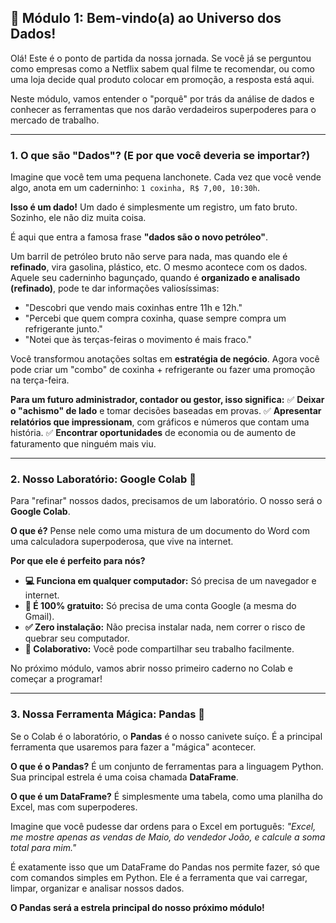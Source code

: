 ## 🚀 Módulo 1: Bem-vindo(a) ao Universo dos Dados!

Olá! Este é o ponto de partida da nossa jornada. Se você já se perguntou como empresas como a Netflix sabem qual filme te recomendar, ou como uma loja decide qual produto colocar em promoção, a resposta está aqui.

Neste módulo, vamos entender o "porquê" por trás da análise de dados e conhecer as ferramentas que nos darão verdadeiros superpoderes para o mercado de trabalho.

---

### 1. O que são "Dados"? (E por que você deveria se importar?)

Imagine que você tem uma pequena lanchonete. Cada vez que você vende algo, anota em um caderninho: `1 coxinha, R$ 7,00, 10:30h`.

**Isso é um dado!** Um dado é simplesmente um registro, um fato bruto. Sozinho, ele não diz muita coisa.

É aqui que entra a famosa frase **"dados são o novo petróleo"**.

Um barril de petróleo bruto não serve para nada, mas quando ele é **refinado**, vira gasolina, plástico, etc. O mesmo acontece com os dados. Aquele seu caderninho bagunçado, quando é **organizado e analisado (refinado)**, pode te dar informações valiosíssimas:

*   "Descobri que vendo mais coxinhas entre 11h e 12h."
*   "Percebi que quem compra coxinha, quase sempre compra um refrigerante junto."
*   "Notei que às terças-feiras o movimento é mais fraco."

Você transformou anotações soltas em **estratégia de negócio**. Agora você pode criar um "combo" de coxinha + refrigerante ou fazer uma promoção na terça-feira.

**Para um futuro administrador, contador ou gestor, isso significa:**
✅ **Deixar o "achismo" de lado** e tomar decisões baseadas em provas.
✅ **Apresentar relatórios que impressionam**, com gráficos e números que contam uma história.
✅ **Encontrar oportunidades** de economia ou de aumento de faturamento que ninguém mais viu.

---

### 2. Nosso Laboratório: Google Colab 🔬

Para "refinar" nossos dados, precisamos de um laboratório. O nosso será o **Google Colab**.

**O que é?** Pense nele como uma mistura de um documento do Word com uma calculadora superpoderosa, que vive na internet.

**Por que ele é perfeito para nós?**
*   **💻 Funciona em qualquer computador:** Só precisa de um navegador e internet.
*   **💸 É 100% gratuito:** Só precisa de uma conta Google (a mesma do Gmail).
*   **✅ Zero instalação:** Não precisa instalar nada, nem correr o risco de quebrar seu computador.
*   **🤝 Colaborativo:** Você pode compartilhar seu trabalho facilmente.

No próximo módulo, vamos abrir nosso primeiro caderno no Colab e começar a programar!

---

### 3. Nossa Ferramenta Mágica: Pandas 🐼

Se o Colab é o laboratório, o **Pandas** é o nosso canivete suíço. É a principal ferramenta que usaremos para fazer a "mágica" acontecer.

**O que é o Pandas?** É um conjunto de ferramentas para a linguagem Python. Sua principal estrela é uma coisa chamada **DataFrame**.

**O que é um DataFrame?** É simplesmente uma tabela, como uma planilha do Excel, mas com superpoderes.

Imagine que você pudesse dar ordens para o Excel em português: *"Excel, me mostre apenas as vendas de Maio, do vendedor João, e calcule a soma total para mim."*

É exatamente isso que um DataFrame do Pandas nos permite fazer, só que com comandos simples em Python. Ele é a ferramenta que vai carregar, limpar, organizar e analisar nossos dados.

**O Pandas será a estrela principal do nosso próximo módulo!**
